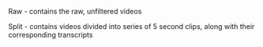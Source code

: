 Raw - contains the raw, unfiltered videos 


Split - contains videos divided into series of 5 second clips, along with their corresponding transcripts
